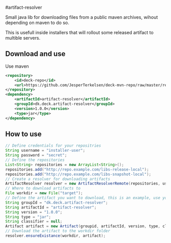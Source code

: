 #artifact-resolver

Small java lib for downloading files from a public maven archives, wihout depending on maven to do so.

This is usefull inside installers that will rollout some released artifact to multible servers.

## Download and use
Use maven
```xml
<repository>
    <id>deck-repo</id>
    <url>https://github.com/JesperTerkelsen/deck-mvn-repo/raw/master/releases</url>
</repository>
<dependency>
    <artifactId>artifact-resolver</artifactId>
    <groupId>dk.deck.artifact-resolver</groupId>
    <version>1.0.0</version>
    <type>jar</type>
</dependency>
```

## How to use
```java
// Define credentials for your repositries
String username = "installer-user";
String password = "secret";
// Define the repositories
List<String> repositories = new ArrayList<String>();
repositories.add("http://repo.example.com/libs-release-local");
repositories.add("http://repo.example.com/libs-snapshot-local");
// Create a resolver for downloading artifacts
ArtifactResolver resolver = new ArtifactResolverRemote(repositories, username, password);
// Where to download artifacts to
File workdir = new File("target");
// Define the artifact you want to download, this is an example, use your own dependencies here
String groupId = "dk.deck.artifact-resolver";
String artifactId = "artifact-resolver";
String version = "1.0.0";
String type = "jar";
String classifier = null;
Artifact artifact = new Artifact(groupid, artifactId, version, type, classifier);
// Download the artifact to the workdir folder
resolver.ensureExistance(workdir, artifact);
```
